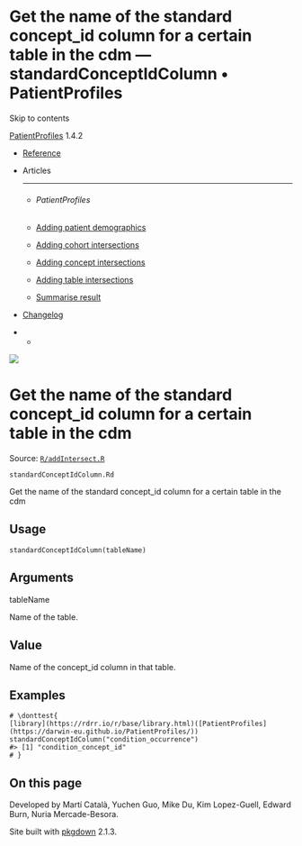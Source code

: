 # Get the name of the standard concept_id column for a certain table in the cdm — standardConceptIdColumn • PatientProfiles

Skip to contents

[PatientProfiles](../index.html) 1.4.2

  * [Reference](../reference/index.html)
  * Articles
    * * * *

    * ###### PatientProfiles

    * [Adding patient demographics](../articles/demographics.html)
    * [Adding cohort intersections](../articles/cohort-intersect.html)
    * [Adding concept intersections](../articles/concept-intersect.html)
    * [Adding table intersections](../articles/table-intersect.html)
    * [Summarise result](../articles/summarise.html)
  * [Changelog](../news/index.html)


  *   * [](https://github.com/darwin-eu/PatientProfiles/)



![](../logo.png)

# Get the name of the standard concept_id column for a certain table in the cdm

Source: [`R/addIntersect.R`](https://github.com/darwin-eu/PatientProfiles/blob/v1.4.2/R/addIntersect.R)

`standardConceptIdColumn.Rd`

Get the name of the standard concept_id column for a certain table in the cdm

## Usage
    
    
    standardConceptIdColumn(tableName)

## Arguments

tableName
    

Name of the table.

## Value

Name of the concept_id column in that table.

## Examples
    
    
    # \donttest{
    [library](https://rdrr.io/r/base/library.html)([PatientProfiles](https://darwin-eu.github.io/PatientProfiles/))
    standardConceptIdColumn("condition_occurrence")
    #> [1] "condition_concept_id"
    # }
    
    

## On this page

Developed by Martí Català, Yuchen Guo, Mike Du, Kim Lopez-Guell, Edward Burn, Nuria Mercade-Besora.

Site built with [pkgdown](https://pkgdown.r-lib.org/) 2.1.3.
